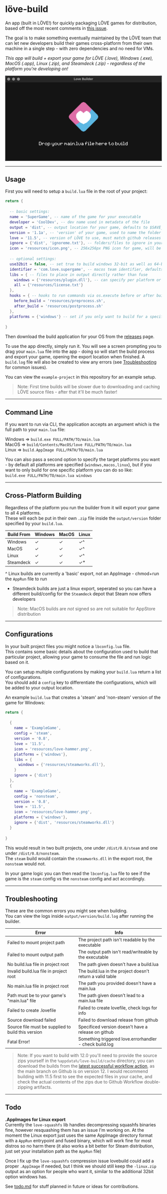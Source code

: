 # löve-build
An app (built in LÖVE!) for quickly packaging LÖVE games for distribution, based off the most recent comments in [this issue](https://github.com/love2d/love/issues/890).

The goal is to make something eventually maintained by the LÖVE team that can let new developers build their games cross-platform from their own machine in a single step - with zero dependencies and no need for VMs.

*This app will build + export your game for LÖVE (.love), Windows (.exe), MacOS (.app), Linux (.zip), and Steamdeck (.zip) - regardless of the platform you're developing on!*

![alt text](resources/preview.png)


---


## Usage
First you will need to setup a `build.lua` file in the root of your project:
```lua
return {
  
  -- basic settings:
  name = 'SuperGame', -- name of the game for your executable
  developer = 'CoolDev', -- dev name used in metadata of the file
  output = 'dist', -- output location for your game, defaults to $SAVE_DIRECTORY
  version = '1.1a', -- 'version' of your game, used to name the folder in output
  love = '11.5', -- version of LÖVE to use, must match github releases
  ignore = {'dist', 'ignoreme.txt'}, -- folders/files to ignore in your project
  icon = 'resources/icon.png', -- 256x256px PNG icon for game, will be converted for you
  
  -- optional settings:
  use32bit = false, -- set true to build windows 32-bit as well as 64-bit
  identifier = 'com.love.supergame', -- macos team identifier, defaults to game.developer.name
  libs = { -- files to place in output directly rather than fuse
    windows = {'resources/plugin.dll'}, -- can specify per platform or "all"
    all = {'resources/license.txt'}
  },
  hooks = { -- hooks to run commands via os.execute before or after building
    before_build = 'resources/preprocess.sh',
    after_build = 'resources/postprocess.sh'
  },
  platforms = {'windows'} -- set if you only want to build for a specific platform
  
}
```

Then download the build application for your OS from the [releases](https://github.com/ellraiser/love-build/releases) page.

To use the app directly, simply run it. You will see a screen prompting you to drag your `main.lua` file into the app - doing so will start the build process and export your game, opening the export location when finished. A `build.log` file will also be created to view any errors (see [Troubleshooting](#troubleshooting) for common issues).

You can view the `example-project` in this repository for an example setup.

> Note: First time builds will be slower due to downloading and caching LÖVE source files - after that it'll be much faster!


---


## Command Line
If you want to run via CLI, the application accepts an argument which is the full path to your `main.lua` file:

Windows => `build.exe FULL/PATH/TO/main.lua`  
MacOS => `build/Contents/MacOS/love FULL/PATH/TO/main.lua`  
Linux => `build.AppImage FULL/PATH/TO/main.lua`

You can also pass a second option to specify the target platforms you want - by default all platforms are specified (`windows,macos,linux`), but if you want to only build for one specific platform you can do so like:  
`build.exe FULL/PATH/TO/main.lua windows`


---


## Cross-Platform Building
Regardless of the platform you run the builder from it will export your game to all 4 platforms.  
These will each be put in their own `.zip` file inside the `output/version` folder specified by your `build.lua`.

| Build From  | Windows | MacOS | Linux |
| ----------- | ------- | ----- | ----- |
| Windows     |    ✓    |   ✓   |   ✓^  |
| MacOS       |    ✓    |   ✓   |   ✓^  |
| Linux       |    ✓    |   ✓   |   ✓^  |
| Steamdeck   |    ✓    |   ✓   |   ✓*  |

^ Linux builds are currently a 'basic' export, not an AppImage - chmod+run the `AppRun` file to run
* Steamdeck builds are just a linux export, seperated so you can have a different build/config for the `Steamdeck` depot that Steam now offers developers

> Note: MacOS builds are _not_ signed so are not suitable for AppStore distribution


---


## Configurations
In your built project files you might notice a `lbconfig.lua` file.  
This contains some basic details about the configuration used to build that particular project, allowing your game to consume the file and run logic based on it.

You can setup multiple configurations by making your `build.lua` return a list of configurations.  
You should add a `config` key to differentiate the configurations, which will be added to your output location.

An example `build.lua` that creates a 'steam' and 'non-steam' version of the game for Windows:
```lua
return {

  {
    name = 'ExampleGame',
    config = 'steam',
    version = '0.8',
    love = '11.5',
    icon = 'resources/love-hammer.png',
    platforms = {'windows'},
    libs = {
      windows = {'resources/steamworks.dll'},
    }
    ignore = {'dist'}
  },
  {
    name = 'ExampleGame',
    config = 'nonsteam',
    version = '0.8',
    love = '11.5',
    icon = 'resources/love-hammer.png',
    platforms = {'windows'},
    ignore = {'dist', 'resources/steamworks.dll'}
  }

}
```
This would result in two built projects, one under `/dist/0.8/steam` and one under `/dist/0.8/nonsteam`.  
The `steam` build would contain the `steamworks.dll` in the export root, the `nonsteam` would not.  

In your game logic you can then read the `lbconfig.lua` file to see if the game is the `steam` config vs the `nonsteam` config and act accordingly.


---


## Troubleshooting
These are the common errors you might see when building.  
You can view the logs inside `output/version/build.log` after running the builder.

| Error                                                           | Info                                                       |
| --------------------------------------------------------------- | ---------------------------------------------------------- |
| Failed to mount project path                                    | The project path isn't readable by the executable
| Failed to mount output path                                     | The output path isn't read/writeable by the executable
| No build.lua file in project root                               | The path given doesn't have a build.lua
| Invalid build.lua file in project root                          | The build.lua in the project doesn't return a valid table
| No main.lua file in project root                                | The path you provided doesn't have a main.lua
| Path must be to your game\'s "main.lua" file                    | The path given doesn't lead to a main.lua file
| Failed to create .lovefile                                      | Failed to create lovefile, check logs for info
| Source download failed                                          | Failed to download release from github
| Source file must be supplied to build this version              | Specificed version doesn't have a release on github
| Fatal Error!                                                    | Something triggered love.errorhandler - check build.log

> Note: If you want to build with 12.0 you'll need to provide the source zips yourself in the `%appdata%/love-build/cache` directory, you can download the builds from the [latest successful workflow action](https://github.com/love2d/love/actions), as the main branch on Github is on version 12. I would recommend building with 11.5 first to see the expected files in your cache, and check the actual contents of the zips due to Github Workflow double-zipping artifacts.


---


## Todo
**.AppImages for Linux export**  
Currently the `love-squashfs` lib handles decompressing squashfs binaries fine, however resquashing them has an issue I'm working on. At the moment the Linux export just uses the same AppImage directory format with a `AppRun` entrypoint and fused binary, which will work fine for most distros so no harm there (it also works a bit better for Steam distribution, just set your installation path as the `AppRun` file)
 
Once I fix up the `love-squashfs` compression issue lovebuild could add a proper `.AppImage` if needed, but I think we should still keep the `-linux.zip` output as an option for people who want it, similar to the additional 32bit option windows has.

See [todo.md](todo.md) for stuff planned in future or ideas for contributions.
